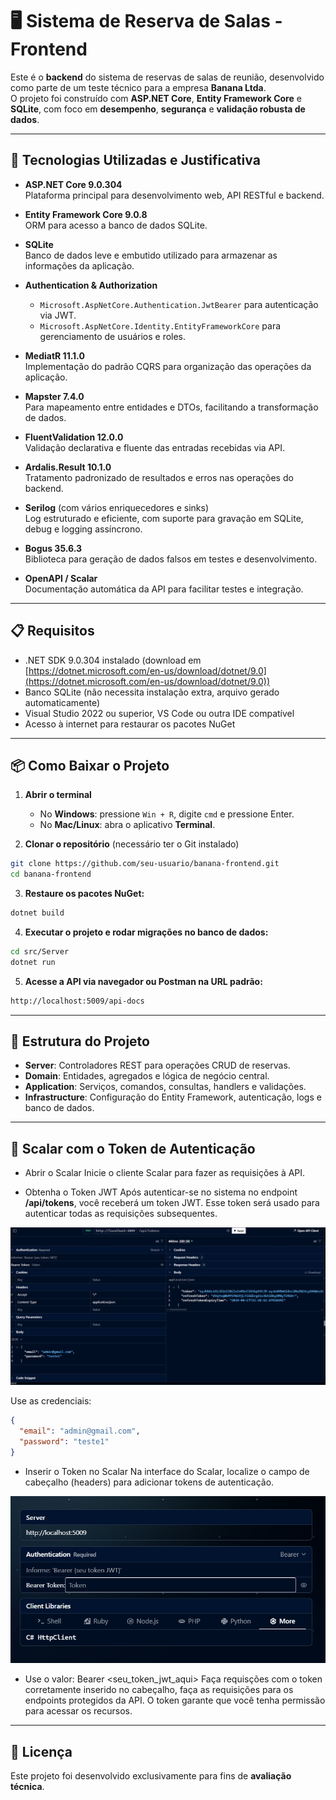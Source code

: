 # 🖥️ Sistema de Reserva de Salas - Frontend

Este é o **backend** do sistema de reservas de salas de reunião, desenvolvido como parte de um teste técnico para a empresa **Banana Ltda**.  
O projeto foi construído com **ASP.NET Core**, **Entity Framework Core** e **SQLite**, com foco em **desempenho**, **segurança** e **validação robusta de dados**.

---

## 🚀 Tecnologias Utilizadas e Justificativa

- **ASP.NET Core 9.0.304**  
  Plataforma principal para desenvolvimento web, API RESTful e backend.

- **Entity Framework Core 9.0.8**  
  ORM para acesso a banco de dados SQLite.

- **SQLite**  
  Banco de dados leve e embutido utilizado para armazenar as informações da aplicação.

- **Authentication & Authorization**  
  - `Microsoft.AspNetCore.Authentication.JwtBearer` para autenticação via JWT.  
  - `Microsoft.AspNetCore.Identity.EntityFrameworkCore` para gerenciamento de usuários e roles.

- **MediatR 11.1.0**  
  Implementação do padrão CQRS para organização das operações da aplicação.

- **Mapster 7.4.0**  
  Para mapeamento entre entidades e DTOs, facilitando a transformação de dados.

- **FluentValidation 12.0.0**  
  Validação declarativa e fluente das entradas recebidas via API.

- **Ardalis.Result 10.1.0**  
  Tratamento padronizado de resultados e erros nas operações do backend.

- **Serilog** (com vários enriquecedores e sinks)  
  Log estruturado e eficiente, com suporte para gravação em SQLite, debug e logging assíncrono.

- **Bogus 35.6.3**  
  Biblioteca para geração de dados falsos em testes e desenvolvimento.

- **OpenAPI / Scalar**  
  Documentação automática da API para facilitar testes e integração.

---

## 📋 Requisitos

- .NET SDK 9.0.304 instalado (download em [https://dotnet.microsoft.com/en-us/download/dotnet/9.0](https://dotnet.microsoft.com/en-us/download/dotnet/9.0))  
- Banco SQLite (não necessita instalação extra, arquivo gerado automaticamente)  
- Visual Studio 2022 ou superior, VS Code ou outra IDE compatível  
- Acesso à internet para restaurar os pacotes NuGet

---

## 📦 Como Baixar o Projeto

1. **Abrir o terminal**  
   - No **Windows**: pressione `Win + R`, digite `cmd` e pressione Enter.  
   - No **Mac/Linux**: abra o aplicativo **Terminal**.

2. **Clonar o repositório** (necessário ter o Git instalado)  
```bash
git clone https://github.com/seu-usuario/banana-frontend.git
cd banana-frontend
```

3. **Restaure os pacotes NuGet:**

```bash
dotnet build
```

4. **Executar o projeto e rodar migrações no banco de dados:**
```bash
cd src/Server
dotnet run
```


5. **Acesse a API via navegador ou Postman na URL padrão:**

```bash
http://localhost:5009/api-docs
```

---


## 📂 Estrutura do Projeto

- **Server**: Controladores REST para operações CRUD de reservas.  
- **Domain**: Entidades, agregados e lógica de negócio central.  
- **Application**: Serviços, comandos, consultas, handlers e validações.  
- **Infrastructure**: Configuração do Entity Framework, autenticação, logs e banco de dados.  


---

## 📌 Scalar com o Token de Autenticação

- Abrir o Scalar
Inicie o cliente Scalar para fazer as requisições à API.

- Obtenha o Token JWT
Após autenticar-se no sistema no endpoint **/api/tokens**, você receberá um token JWT. Esse token será usado para autenticar todas as requisições subsequentes.

![alt text](image.png)

Use as credenciais:

```json
{
  "email": "admin@gmail.com",
  "password": "teste1"
}
```

- Inserir o Token no Scalar
Na interface do Scalar, localize o campo de cabeçalho (headers) para adicionar tokens de autenticação.

![alt text](image-1.png)

- Use o valor:
Bearer <seu_token_jwt_aqui>
Faça requisções com o token corretamente inserido no cabeçalho, faça as requisições para os endpoints protegidos da API. O token garante que você tenha permissão para acessar os recursos.

---

## 📄 Licença

Este projeto foi desenvolvido exclusivamente para fins de **avaliação técnica**.